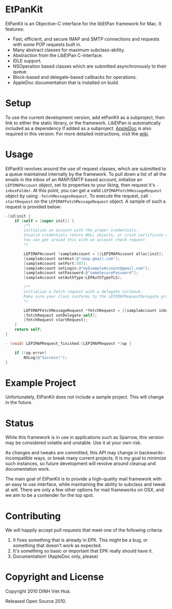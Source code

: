# EtPanKit

EtPanKit is an Objective-C interface for the  libEtPan framework for Mac.  It features:

* Fast, efficient, and secure IMAP and SMTP connections and requests with some POP requests built in.
* Many abstract classes for maximum subclass-ability.
* Abstraction from the LibEtPan C-interface.
* IDLE support.
* NSOperation based classes which are submitted asynchronously to their queue.   
* Block-based and delegate-based callbacks for operations.
* AppleDoc documentation that is installed on build.

# Setup

To use the current development version, add etPanKit as a subproject, then link to either the static library, or the framework.  LibEtPan is automatically included as a dependency if added as a subproject.  [AppleDoc](https://github.com/tomaz/appledoc) is also required in this version.  For more detailed instructions, visit the [wiki](https://github.com/CodaFi/etPanKit/wiki).

# Usage

EtPanKit revolves around the use of request classes, which are submitted to a queue maintained internally by the framework.  To pull down a list of all the emails in the inbox of an IMAP/SMTP based account, initialize an `LEPIMAPAccount` object, set its properties to your liking, then request it's `-inboxFolder`.  At this point, you can get a valid `LEPIMAPFetchMessageRequest` object by using `-fetchMessagesRequest`.  To execute the request, call `-startRequest` on the `LEPIMAPFetchMessageRequest` object.  A sample of such a request is provided below:

```Objective-C
-(id)init {
    if (self = [super init]) {
        /**
        initialize an account with the proper credentials.  
        Invalid credentials return NULL objects, or crash certificate checks.  
        You can get around this with an account check request
        */

        LEPIMAPAccount *sampleAccount = [[LEPIMAPAccount alloc]init];
        [sampleAccount setHost:@"imap.gmail.com"];
        [sampleAccount setPort:587];
        [sampleAccount setLogin:@"myExampleAccount@gmail.com"];
        [sampleAccount setPassword:@"someSecurePassword"];
        [sampleAccount setAuthType:LEPAuthTypeTLS];

        /**
        initialize a fetch request with a delegate callback.  
        Make sure your class conforms to the LEPIMAPRequestDelegate protocol
        */

        LEPIMAPFetchMessageRequest *fetchRequest = [[sampleAccount inboxFolder]fetchMessagesRequest];
        [fetchRequest setDelegate:self];
        [fetchRequest startRequest];
    }
    return self;
}

- (void) LEPIMAPRequest_finished:(LEPIMAPRequest *)op {

    if (!op.error)
        NSLog(@"Success!");
}
```

# Example Project

Unfortunately, EtPanKit does not include a sample project.  This will change in the future.

# Status

While this framework is in use in applications such as Sparrow, this version may be considered volatile and unstable.  Use it at your own risk.

As changes and tweaks are committed, this API may change in backwards-incompatible ways, or break many current projects.  It is my goal to minimize such instances, so future development will revolve around cleanup and documentation work.

The main goal of EtPanKit is to provide a high-quality mail framework with an easy to use interface, while maintaining the ability to subclass and tweak at will.  There are only a few other options for mail frameworks on OSX, and we aim to be a contender for the top spot.

# Contributing

We will happily accept pull requests that meet one of the following criteria:

 1. It fixes something that is already in EPK. This might be a bug, or something that doesn't work as expected.
 2. It's something so basic or important that EPK really should have it.
 3. Documentation! (AppleDoc only, please)

# Copyright and License

Copyright 2010 DINH Viet Hoà.

Released Open Source 2010.